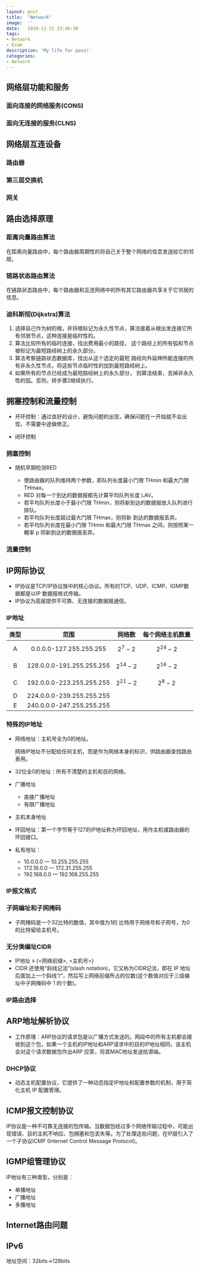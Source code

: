 ```yaml
---
layout:	post
title:	"Network"
image:	''
date:	2018-12-31 23:46:30
tags:	
- Network
- Exam
description: 'My life for pass!'
categories:
- Network
---
```


<script type="text/javascript" src="../MathJax/MathJax.js?config=default"></script>

## 网络层功能和服务

### 面向连接的网络服务(CONS)

### 面向无连接的服务(CLNS)

## 网络层互连设备

### 路由器

### 第三层交换机

### 网关

## 路由选择原理

### 距离向量路由算法

在距离向量路由中，每个路由器周期性的将自己关于整个网络的信息发送给它的邻居。

### 链路状态路由算法

在链路状态路由中，每个路由器和互连网络中的所有其它路由器共享关于它邻居的信息。

### 迪科斯彻(Dijkstra)算法

1. 选择自己作为树的根，并将根标记为永久性节点，算法接着从根出发连接它所有邻居节点，这种连接是临时性的。 
2. 算法比较所有的临时连接，找出费用最小的路径， 这个路经上的所有弧和节点被标记为最短路经树上的永久部分。 
3. 算法考察链路状态数据库，找出从这个选定的最短 路经向外延伸所能连接的所有非永久性节点，将这些节点临时性的加到最短路经树上。 
4. 如果所有的节点已经成为最短路经树上的永久部分， 则算法结束，去掉非永久性的弧。否则，转步骤2继续执行。 

## 拥塞控制和流量控制

* 开环控制：通过良好的设计，避免问题的出现，确保问题在一开始就不会出现，不需要中途做修正。

* 闭环控制

### 拥塞控制

* 随机早期检测RED

  * 使路由器的队列维持两个参数，即队列长度最小门限 THmin 和最大门限 THmax。
  *  RED 对每一个到达的数据报都先计算平均队列长度 LAV。
  * 若平均队列长度小于最小门限 THmin，则将新到达的数据报放入队列进行排队。

  - 若平均队列长度超过最大门限 THmax，则将新 到达的数据报丢弃。 
  - 若平均队列长度在最小门限 THmin 和最大门限 THmax 之间，则按照某一概率 p 将新到达的数据报丢弃。

### 流量控制

## IP网际协议 

* IP协议是TCP/IP协议族中的核心协议。所有的TCP、UDP、ICMP、IGMP数据都是以IP 数据报格式传输。 
* IP协议为高层提供不可靠、无连接的数据报通信。 

### IP地址

| 类型 |           范围            |    网络数    | 每个网络主机数量 |
| :--: | :-----------------------: | :----------: | :--------------: |
|  A   |  0.0.0.0-127.255.255.255  |  $$2^7-2$$   |   $$2^{24}-2$$   |
|  B   | 128.0.0.0-191.255.255.255 | $$2^{14}-2$$ |   $$2^{16}-2$$   |
|  C   | 192.0.0.0-223.255.255.255 | $$2^{21}-2$$ |    $$2^8-2$$     |
|  D   | 224.0.0.0-239.255.255.255 |              |                  |
|  E   | 240.0.0.0-247.255.255.255 |              |                  |

### 特殊的IP地址

* 网络地址：主机号全为0的地址。

  网络IP地址不分配给任何主机，而是作为网络本身的标识，供路由器查找路由表用。

* 32位全0的地址：所有不清楚的主机和目的网络。

* 广播地址

  * 直接广播地址
  * 有限广播地址

* 主机本身地址
* 环回地址：第一个字节等于127的IP地址称为环回地址，用作主机或路由器的环回接口。
* 私有地址：
  * 10.0.0.0 — 10.255.255.255
  * 172.16.0.0 — 172.31.255.255
  * 192.168.0.0 — 192.168.255.255

### IP报文格式

### 子网编址和子网掩码

- 子网掩码是一个32比特的数值，其中值为1的 比特用于网络号和子网号，为0的比特留给主机号。 

### 无分类编址CIDR

* IP地址 ≡ {<网络前缀>, <主机号>}
* CIDR 还使用“斜线记法”(slash notation)，它又称为CIDR记法，即在 IP 地址后面加上一个斜线“/”，然后写上网络前缀所占的位数(这个数值对应于三级编址中子网掩码中 1 的个数)。

### IP路由选择

## ARP地址解析协议

* 工作原理：ARP协议的请求包是以广播方式发送的。网段中的所有主机都会接收到这个包，如果一个主机的IP地址和ARP请求中的目的IP地址相同，该主机会对这个请求数据包作出ARP 应答，将其MAC地址发送给源端。

### DHCP协议

- 动态主机配置协议，它提供了一种动态指定IP地址和配置参数的机制，用于简化主机 IP 配置管理。 

## ICMP报文控制协议

IP协议是一种不可靠无连接的包传输。当数据包经过多个网络传输过程中，可能出现错误、目的主机不响应、包拥塞和包丢失等。为了处理这些问题，在IP层引入了一个子协议ICMP (Internet Control Message Protocol)。

## IGMP组管理协议

IP地址有三种类型，分别是：

* 单播地址
* 广播地址
* 多播地址 

## Internet路由问题

## IPv6

地址空间：32bits->128bits
